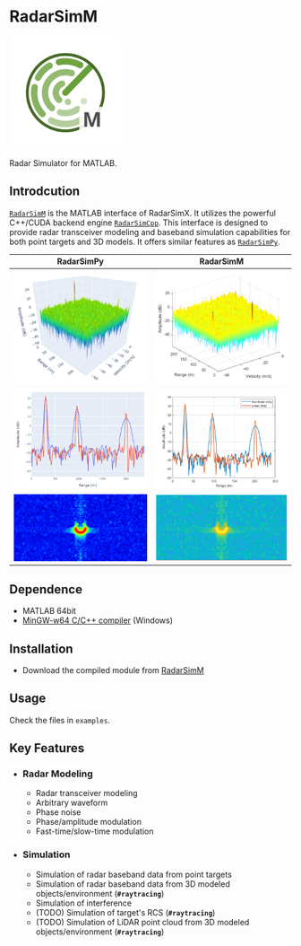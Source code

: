 # RadarSimM

<img src="./assets/radarsimm.svg" alt="logo" width="200"/>

Radar Simulator for MATLAB.

## Introdcution

[`RadarSimM`](https://radarsimx.com/product/radarsimm/) is the MATLAB interface of RadarSimX. It utilizes the powerful C++/CUDA backend engine [`RadarSimCpp`](https://radarsimx.com/radarsimx/radarsimcpp/). This interface is designed to provide radar transceiver modeling and baseband simulation capabilities for both point targets and 3D models. It offers similar features as [`RadarSimPy`](https://radarsimx.com/product/radarsimpy/).

| RadarSimPy | RadarSimM |
| ---------- | --------- |
| <img src="./assets/fmcw_py.png" alt="radarsimpy"/> | <img src="./assets/fmcw_m.png" alt="radarsimpy"/> |
| <img src="./assets/arbitrary_py.png" alt="radarsimpy"/> | <img src="./assets/arbitrary_m.png" alt="radarsimpy"/> |
| <img src="./assets/imaging_py.png" alt="radarsimpy"/> | <img src="./assets/imaging_m.png" alt="radarsimpy"/> |

## Dependence

- MATLAB 64bit
- [MinGW-w64 C/C++ compiler](https://www.mathworks.com/support/requirements/supported-compilers.html) (Windows)

## Installation

- Download the compiled module from [RadarSimM](https://radarsimx.com/product/radarsimm/)

## Usage

Check the files in `examples`.

## Key Features

- ### Radar Modeling

  - Radar transceiver modeling
  - Arbitrary waveform
  - Phase noise
  - Phase/amplitude modulation
  - Fast-time/slow-time modulation

- ### Simulation

  - Simulation of radar baseband data from point targets
  - Simulation of radar baseband data from 3D modeled objects/environment (**`#raytracing`**)
  - Simulation of interference
  - (TODO) Simulation of target's RCS (**`#raytracing`**)
  - (TODO) Simulation of LiDAR point cloud from 3D modeled objects/environment (**`#raytracing`**)
